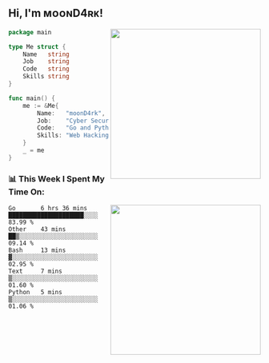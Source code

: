 <h2> Hi, I'm ᴍᴏᴏɴD4ʀᴋ!</h2>
<img align='right' src="https://github-readme-stats.vercel.app/api?username=moond4rk&show_icons=true&theme=radical" width="300">


```go
package main

type Me struct {
	Name   string
	Job    string
	Code   string
	Skills string
}

func main() {
	me := &Me{
		Name:   "moonD4rk",
		Job:    "Cyber Security Engineer",
		Code:   "Go and Python and Others",
		Skills: "Web Hacking ^o^",
	}
	_ = me
}
```



<h3>📊 This Week I Spent My Time On:</h3>
<img align='right' src="https://spotify-github-profile.vercel.app/api/view?uid=dayjackson56081&cover_image=true&theme=novatorem" width="300">

<!--START_SECTION:waka-->
```text
Go       6 hrs 36 mins   █████████████████████░░░░   83.99 % 
Other    43 mins         ██▒░░░░░░░░░░░░░░░░░░░░░░   09.14 % 
Bash     13 mins         ▓░░░░░░░░░░░░░░░░░░░░░░░░   02.95 % 
Text     7 mins          ▒░░░░░░░░░░░░░░░░░░░░░░░░   01.60 % 
Python   5 mins          ▒░░░░░░░░░░░░░░░░░░░░░░░░   01.06 % 
```
<!--END_SECTION:waka-->

